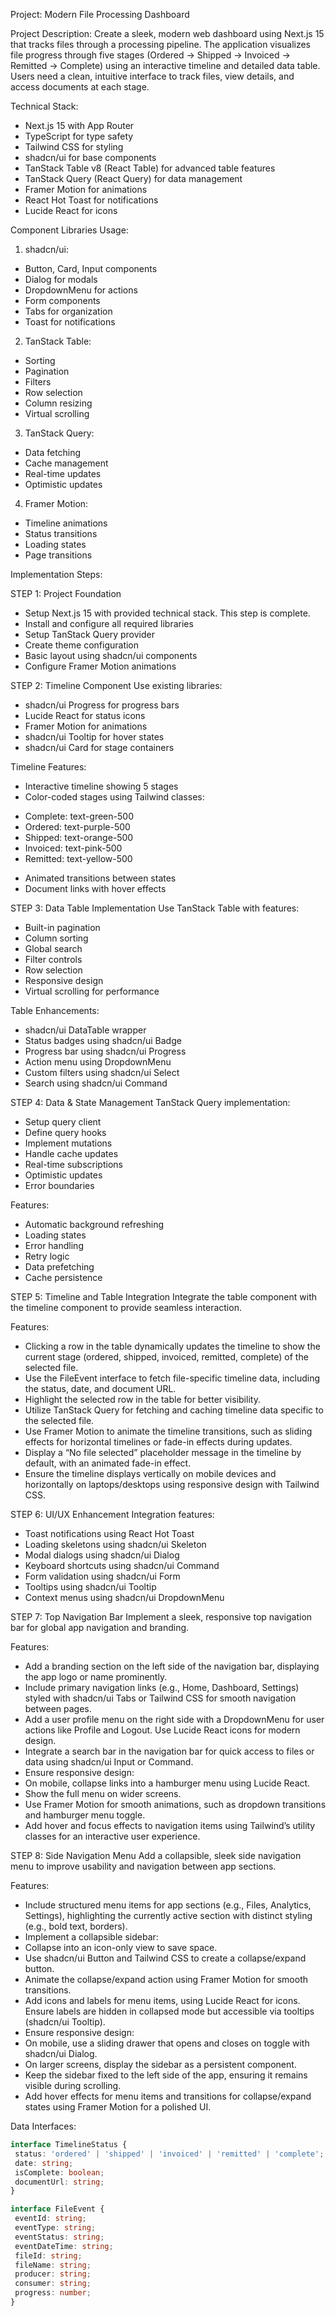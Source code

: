 Project: Modern File Processing Dashboard

Project Description:
Create a sleek, modern web dashboard using Next.js 15 that tracks files through a processing pipeline. The application visualizes file progress through five stages (Ordered → Shipped → Invoiced → Remitted → Complete) using an interactive timeline and detailed data table. Users need a clean, intuitive interface to track files, view details, and access documents at each stage.

Technical Stack:
- Next.js 15 with App Router
- TypeScript for type safety
- Tailwind CSS for styling
- shadcn/ui for base components
- TanStack Table v8 (React Table) for advanced table features
- TanStack Query (React Query) for data management
- Framer Motion for animations
- React Hot Toast for notifications
- Lucide React for icons

Component Libraries Usage:
1. shadcn/ui:
  - Button, Card, Input components
  - Dialog for modals
  - DropdownMenu for actions
  - Form components
  - Tabs for organization
  - Toast for notifications

2. TanStack Table:
  - Sorting
  - Pagination
  - Filters
  - Row selection
  - Column resizing
  - Virtual scrolling

3. TanStack Query:
  - Data fetching
  - Cache management
  - Real-time updates
  - Optimistic updates

4. Framer Motion:
  - Timeline animations
  - Status transitions
  - Loading states
  - Page transitions

Implementation Steps:

STEP 1: Project Foundation
- Setup Next.js 15 with provided technical stack. This step is complete.
- Install and configure all required libraries
- Setup TanStack Query provider
- Create theme configuration
- Basic layout using shadcn/ui components
- Configure Framer Motion animations

STEP 2: Timeline Component
Use existing libraries:
- shadcn/ui Progress for progress bars
- Lucide React for status icons
- Framer Motion for animations
- shadcn/ui Tooltip for hover states
- shadcn/ui Card for stage containers

Timeline Features:
- Interactive timeline showing 5 stages
- Color-coded stages using Tailwind classes:
 * Complete: text-green-500
 * Ordered: text-purple-500
 * Shipped: text-orange-500
 * Invoiced: text-pink-500
 * Remitted: text-yellow-500
- Animated transitions between states
- Document links with hover effects

STEP 3: Data Table Implementation
Use TanStack Table with features:
- Built-in pagination
- Column sorting
- Global search
- Filter controls
- Row selection
- Responsive design
- Virtual scrolling for performance

Table Enhancements:
- shadcn/ui DataTable wrapper
- Status badges using shadcn/ui Badge
- Progress bar using shadcn/ui Progress
- Action menu using DropdownMenu
- Custom filters using shadcn/ui Select
- Search using shadcn/ui Command

STEP 4: Data & State Management
TanStack Query implementation:
- Setup query client
- Define query hooks
- Implement mutations
- Handle cache updates
- Real-time subscriptions
- Optimistic updates
- Error boundaries

Features:
- Automatic background refreshing
- Loading states
- Error handling
- Retry logic
- Data prefetching
- Cache persistence

STEP 5: Timeline and Table Integration
Integrate the table component with the timeline component to provide seamless interaction.

Features:
- Clicking a row in the table dynamically updates the timeline to show the current stage (ordered, shipped, invoiced, remitted, complete) of the selected file.
-	Use the FileEvent interface to fetch file-specific timeline data, including the status, date, and document URL.
-	Highlight the selected row in the table for better visibility.
-	Utilize TanStack Query for fetching and caching timeline data specific to the selected file.
-	Use Framer Motion to animate the timeline transitions, such as sliding effects for horizontal timelines or fade-in effects during updates.
-	Display a “No file selected” placeholder message in the timeline by default, with an animated fade-in effect.
- Ensure the timeline displays vertically on mobile devices and horizontally on laptops/desktops using responsive design with Tailwind CSS.

STEP 6: UI/UX Enhancement
Integration features:
- Toast notifications using React Hot Toast
- Loading skeletons using shadcn/ui Skeleton
- Modal dialogs using shadcn/ui Dialog
- Keyboard shortcuts using shadcn/ui Command
- Form validation using shadcn/ui Form
- Tooltips using shadcn/ui Tooltip
- Context menus using shadcn/ui DropdownMenu

STEP 7: Top Navigation Bar
Implement a sleek, responsive top navigation bar for global app navigation and branding.

Features:
- Add a branding section on the left side of the navigation bar, displaying the app logo or name prominently.
-	Include primary navigation links (e.g., Home, Dashboard, Settings) styled with shadcn/ui Tabs or Tailwind CSS for smooth navigation between pages.
-	Add a user profile menu on the right side with a DropdownMenu for user actions like Profile and Logout. Use Lucide React icons for modern design.
- Integrate a search bar in the navigation bar for quick access to files or data using shadcn/ui Input or Command.
-	Ensure responsive design:
- On mobile, collapse links into a hamburger menu using Lucide React.
- Show the full menu on wider screens.
- Use Framer Motion for smooth animations, such as dropdown transitions and hamburger menu toggle.
- Add hover and focus effects to navigation items using Tailwind’s utility classes for an interactive user experience.

STEP 8: Side Navigation Menu
Add a collapsible, sleek side navigation menu to improve usability and navigation between app sections.

Features:
- Include structured menu items for app sections (e.g., Files, Analytics, Settings), highlighting the currently active section with distinct styling (e.g., bold text, borders).
- Implement a collapsible sidebar:
- Collapse into an icon-only view to save space.
- Use shadcn/ui Button and Tailwind CSS to create a collapse/expand button.
- Animate the collapse/expand action using Framer Motion for smooth transitions.
- Add icons and labels for menu items, using Lucide React for icons. Ensure labels are hidden in collapsed mode but accessible via tooltips (shadcn/ui Tooltip).
- Ensure responsive design:
- On mobile, use a sliding drawer that opens and closes on toggle with shadcn/ui Dialog.
- On larger screens, display the sidebar as a persistent component.
- Keep the sidebar fixed to the left side of the app, ensuring it remains visible during scrolling.
- Add hover effects for menu items and transitions for collapse/expand states using Framer Motion for a polished UI.

Data Interfaces:

```typescript
interface TimelineStatus {
 status: 'ordered' | 'shipped' | 'invoiced' | 'remitted' | 'complete';
 date: string;
 isComplete: boolean;
 documentUrl: string;
}

interface FileEvent {
 eventId: string;
 eventType: string;
 eventStatus: string;
 eventDateTime: string;
 fileId: string;
 fileName: string;
 producer: string;
 consumer: string;
 progress: number;
}
